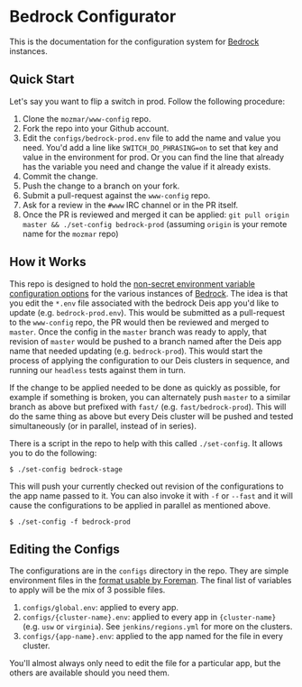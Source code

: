 # Bedrock Configurator

This is the documentation for the configuration system for [Bedrock][] instances.

## Quick Start

Let's say you want to flip a switch in prod. Follow the following procedure:

1. Clone the `mozmar/www-config` repo.
2. Fork the repo into your Github account.
3. Edit the `configs/bedrock-prod.env` file to add the name and value you need. You'd add a line like `SWITCH_DO_PHRASING=on` to set that key and value in the environment for prod. Or you can find the line that already has the variable you need and change the value if it already exists.
4. Commit the change.
5. Push the change to a branch on your fork.
6. Submit a pull-request against the `www-config` repo.
7. Ask for a review in the `#www` IRC channel or in the PR itself.
8. Once the PR is reviewed and merged it can be applied: `git pull origin master && ./set-config bedrock-prod` (assuming `origin` is your remote name for the `mozmar` repo)

## How it Works

This repo is designed to hold the [non-secret environment variable configuration options](configs.md) for the various instances of [Bedrock][]. The idea is that you edit the `*.env` file associated with the bedrock Deis app you'd like to update (e.g. `bedrock-prod.env`). This would be submitted as a pull-request to the `www-config` repo, the PR would then be reviewed and merged to `master`. Once the config in the `master` branch was ready to apply, that revision of `master` would be pushed to a branch named after the Deis app name that needed updating (e.g. `bedrock-prod`). This would start the process of applying the configuration to our Deis clusters in sequence, and running our `headless` tests against them in turn.

If the change to be applied needed to be done as quickly as possible, for example if something is broken, you can alternately push `master` to a similar branch as above but prefixed with `fast/` (e.g. `fast/bedrock-prod`). This will do the same thing as above but every Deis cluster will be pushed and tested simultaneously (or in parallel, instead of in series).

There is a script in the repo to help with this called `./set-config`. It allows you to do the following:

```shell
$ ./set-config bedrock-stage
```

This will push your currently checked out revision of the configurations to the app name passed to it. You can also invoke it with `-f` or `--fast` and it will cause the configurations to be applied in parallel as mentioned above.

```shell
$ ./set-config -f bedrock-prod
```

## Editing the Configs

The configurations are in the `configs` directory in the repo. They are simple environment files in the [format usable by Foreman](https://ddollar.github.io/foreman/#ENVIRONMENT). The final list of variables to apply will be the mix of 3 possible files.

1. `configs/global.env`: applied to every app.
2. `configs/{cluster-name}.env`: applied to every app in `{cluster-name}` (e.g. `usw` or `virginia`). See `jenkins/regions.yml` for more on the clusters.
3. `configs/{app-name}.env`: applied to the app named for the file in every cluster.

You'll almost always only need to edit the file for a particular app, but the others are available should you need them.

[Bedrock]: https://github.com/mozilla/bedrock
